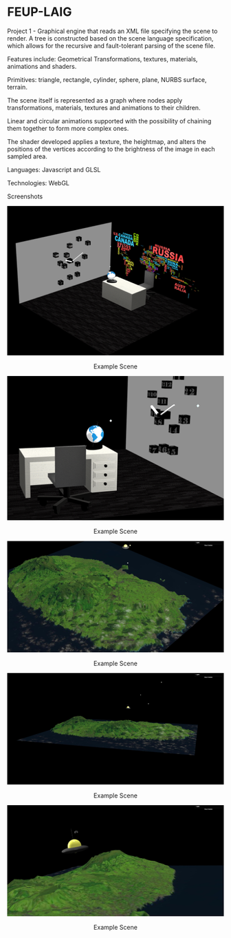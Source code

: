 # FEUP-LAIG
Project 1 - Graphical engine that reads an XML file specifying the scene to render. A tree is constructed based on the scene language specification, which allows for the recursive and fault-tolerant parsing of the scene file.

Features include: Geometrical Transformations, textures, materials, animations and shaders.

Primitives: triangle, rectangle, cylinder, sphere, plane, NURBS surface, terrain.

The scene itself is represented as a graph where nodes apply transformations, materials, textures and animations to their children.

Linear and circular animations supported with the possibility of chaining them together to form more complex ones.

The shader developed applies a texture, the heightmap, and alters the positions of the vertices according to the brightness of the image in each sampled area.  

Languages: Javascript and GLSL

Technologies: WebGL

Screenshots
<p align="center">
  <img src="/Project 1/images/print.png" >
    <span class="caption">
      <p align="center">Example Scene</p>
    </span>
</p>
<p align="center">
  <img src="/Project 1/images/print2.png" >
    <span class="caption">
      <p align="center">Example Scene</p>
    </span>
</p>
<p align="center">
  <img src="/Project 1/images/LAIG_T2_G04.1.jpg" >
    <span class="caption">
      <p align="center">Example Scene</p>
    </span>
</p>
<p align="center">
  <img src="/Project 1/images/LAIG_T2_G04.2.jpg" >
    <span class="caption">
      <p align="center">Example Scene</p>
    </span>
</p>
<p align="center">
  <img src="/Project 1/images/LAIG_T2_G04.3.jpg" >
    <span class="caption">
      <p align="center">Example Scene</p>
    </span>
</p>
